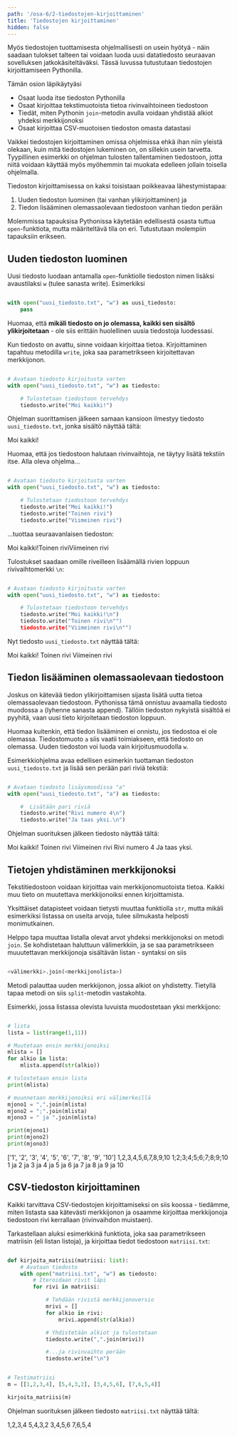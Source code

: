 ```yaml
---
path: '/osa-6/2-tiedostojen-kirjoittaminen'
title: 'Tiedostojen kirjoittaminen'
hidden: false
---
```


<text-box variant='learningObjectives' name='Oppimistavoitteet'>

Myös tiedostojen tuottamisesta ohjelmallisesti on usein hyötyä - näin saadaan tulokset talteen tai voidaan luoda uusi datatiedosto seuraavan sovelluksen jatkokäsiteltäväksi. Tässä luvussa tutustutaan tiedostojen kirjoittamiseen Pythonilla.

Tämän osion läpikäytyäsi

- Osaat luoda itse tiedoston Pythonilla
- Osaat kirjoittaa tekstimuotoista tietoa rivinvaihtoineen tiedostoon
- Tiedät, miten Pythonin `join`-metodin avulla voidaan yhdistää alkiot yhdeksi merkkijonoksi
- Osaat kirjoittaa CSV-muotoisen tiedoston omasta datastasi

</text-box>

Vaikkei tiedostojen kirjoittaminen omissa ohjelmissa ehkä ihan niin yleistä olekaan, kuin mitä tiedostojen lukeminen on, on sillekin usein tarvetta. Tyypillinen esimerkki on ohjelman tulosten tallentaminen tiedostoon, jotta niitä voidaan käyttää myös myöhemmin tai muokata edelleen jollain toisella ohjelmalla.

Tiedoston kirjoittamisessa on kaksi toisistaan poikkeavaa lähestymistapaa:

1. Uuden tiedoston luominen (tai vanhan ylikirjoittaminen) ja
2. Tiedon lisääminen olemassaolevaan tiedostoon vanhan tiedon perään

Molemmissa tapauksisa Pythonissa käytetään edellisestä osasta tuttua `open`-funktiota, mutta määriteltävä tila on eri. Tutustutaan molempiin tapauksiin erikseen.

## Uuden tiedoston luominen

Uusi tiedosto luodaan antamalla `open`-funktiolle tiedoston nimen lisäksi avaustilaksi `w` (tulee sanasta write). Esimerkiksi

```python

with open("uusi_tiedosto.txt", "w") as uusi_tiedosto:
    pass

```

Huomaa, että **mikäli tiedosto on jo olemassa, kaikki sen sisältö ylikirjoitetaan** - ole siis erittäin huolellinen uusia tiedostoja luodessasi.

Kun tiedosto on avattu, sinne voidaan kirjoittaa tietoa. Kirjoittaminen tapahtuu metodilla `write`, joka saa parametrikseen kirjoitettavan merkkijonon.

```python

# Avataan tiedosto kirjoitusta varten
with open("uusi_tiedosto.txt", "w") as tiedosto:

    # Tulostetaan tiedostoon tervehdys
    tiedosto.write("Moi kaikki!")

```

Ohjelman suorittamisen jälkeen samaan kansioon ilmestyy tiedosto `uusi_tiedosto.txt`, jonka sisältö näyttää tältä:

<sample-data>

Moi kaikki!

</sample-data>

Huomaa, että jos tiedostoon halutaan rivinvaihtoja, ne täytyy lisätä tekstiin itse. Alla oleva ohjelma...

```python

# Avataan tiedosto kirjoitusta varten
with open("uusi_tiedosto.txt", "w") as tiedosto:

    # Tulostetaan tiedostoon tervehdys
    tiedosto.write("Moi kaikki!")
    tiedosto.write("Toinen rivi")
    tiedosto.write("Viimeinen rivi")

```

...tuottaa seuraavanlaisen tiedoston:

<sample-data>

Moi kaikki!Toinen riviViimeinen rivi

</sample-data>

Tulostukset saadaan omille riveilleen lisäämällä rivien loppuun rivivaihtomerkki `\n`:

```python

# Avataan tiedosto kirjoitusta varten
with open("uusi_tiedosto.txt", "w") as tiedosto:

    # Tulostetaan tiedostoon tervehdys
    tiedosto.write("Moi kaikki!\n")
    tiedosto.write("Toinen rivi\n"")
    tiedosto.write("Viimeinen rivi\n"")

```

Nyt tiedosto `uusi_tiedosto.txt` näyttää tältä:

<sample-data>

Moi kaikki!
Toinen rivi
Viimeinen rivi

</sample-data>

## Tiedon lisääminen olemassaolevaan tiedostoon

Joskus on kätevää tiedon ylikirjoittamisen sijasta lisätä uutta tietoa olemassaolevaan tiedostoon. Pythonissa tämä onnistuu avaamalla tiedosto muodossa `a` (lyhenne sanasta append). Tällöin tiedoston nykyistä sisältöä ei pyyhitä, vaan uusi tieto kirjoitetaan tiedoston loppuun.

Huomaa kuitenkin, että tiedon lisääminen ei onnistu, jos tiedostoa ei ole olemassa. Tiedostomuoto `a` siis vaatii toimiakseen, että tiedosto on olemassa. Uuden tiedoston voi luoda vain kirjoitusmuodolla `w`.

Esimerkkiohjelma avaa edellisen esimerkin tuottaman tiedoston `uusi_tiedosto.txt` ja lisää sen perään pari riviä tekstiä:

```python

# Avataan tiedosto lisäysmoodissa "a"
with open("uusi_tiedosto.txt", "a") as tiedosto:

    #  Lisätään pari riviä
    tiedosto.write("Rivi numero 4\n")
    tiedosto.write("Ja taas yksi.\n")

```

Ohjelman suorituksen jälkeen tiedosto näyttää tältä:

<sample-output>

Moi kaikki!
Toinen rivi
Viimeinen rivi
Rivi numero 4
Ja taas yksi.

</sample-output>

## Tietojen yhdistäminen merkkijonoksi

Tekstitiedostoon voidaan kirjoittaa vain merkkijonomuotoista tietoa. Kaikki muu tieto on muutettava merkkijonoiksi ennen kirjoittamista.

Yksittäiset datapisteet voidaan tietysti muuttaa funktiolla `str`, mutta mikäli esimerkiksi listassa on useita arvoja, tulee silmukasta helposti monimutkainen.

Helppo tapa muuttaa listalla olevat arvot yhdeksi merkkijonoksi on metodi `join`. Se kohdistetaan haluttuun välimerkkiin, ja se saa parametrikseen muuutettavan merkkijonoja sisältävän listan - syntaksi on siis

```python

<välimerkki>.join(<merkkijonolista>)

```

Metodi palauttaa uuden merkkijonon, jossa alkiot on yhdistetty. Tietyllä tapaa metodi on siis `split`-metodin vastakohta.

Esimerkki, jossa listassa olevista luvuista muodostetaan yksi merkkijono:

```python

# lista
lista = list(range(1,11))

# Muutetaan ensin merkkijonoiksi
mlista = []
for alkio in lista:
    mlista.append(str(alkio))

# tulostetaan ensin lista
print(mlista)

# muunnetaan merkkijonoiksi eri välimerkeillä
mjono1 = ",".join(mlista)
mjono2 = ";".join(mlista)
mjono3 = " ja ".join(mlista)

print(mjono1)
print(mjono2)
print(mjono3)

```

<sample-output>

['1', '2', '3', '4', '5', '6', '7', '8', '9', '10']
1,2,3,4,5,6,7,8,9,10
1;2;3;4;5;6;7;8;9;10
1 ja 2 ja 3 ja 4 ja 5 ja 6 ja 7 ja 8 ja 9 ja 10

</sample-output>


## CSV-tiedoston kirjoittaminen

Kaikki tarvittava CSV-tiedostojen kirjoittamiseksi on siis koossa - tiedämme, miten listasta saa kätevästi merkkijonon ja osaamme kirjoittaa merkkijonoja tiedostoon rivi kerrallaan (rivinvaihdon muistaen).

Tarkastellaan aluksi esimerkkinä funktiota, joka saa parametrikseen matriisin (eli listan listoja), ja kirjoittaa tiedot tiedostoon `matriisi.txt`:

```python

def kirjoita_matriisi(matriisi: list):
    # Avataan tiedosto
    with open("matriisi.txt", "w") as tiedosto:
        # Iteroidaan rivit läpi
        for rivi in matriisi:

            # Tehdään rivistä merkkijonoversio
            mrivi = []
            for alkio in rivi:
                mrivi.append(str(alkio))

            # Yhdistetään alkiot ja tulostetaan
            tiedosto.write(",".join(mrivi))

            #...ja rivinvaihto perään
            tiedosto.write("\n")


# Testimatriisi
m = [[1,2,3,4], [5,4,3,2], [3,4,5,6], [7,6,5,4]]

kirjoita_matriisi(m)

```

Ohjelman suorituksen jälkeen tiedosto `matriisi.txt` näyttää tältä:

<sample-data>

1,2,3,4
5,4,3,2
3,4,5,6
7,6,5,4

</sample-data>
